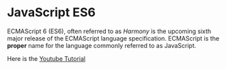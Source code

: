 # JavaScript ES6
ECMAScript 6 (ES6), often referred to as *Harmony* is the upcoming sixth major release of the ECMAScript language specification. ECMAScript is the **proper** name for the language commonly referred to as JavaScript.

Here is the [Youtube Tutorial](https://www.youtube.com/playlist?list=PLillGF-RfqbZ7s3t6ZInY3NjEOOX7hsBv)
